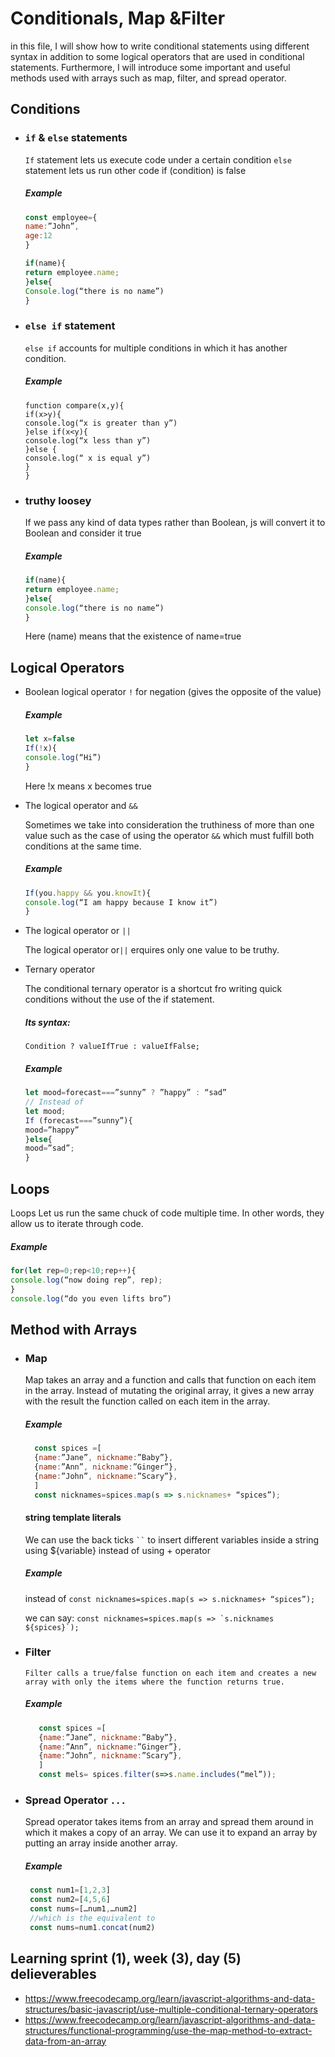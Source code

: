 # Conditionals, Map &Filter
in this file, I will show how to write conditional statements using different syntax in addition to some logical operators that are used in conditional statements. Furthermore, I will introduce some important and useful methods used with arrays such as map, filter, and spread operator.

## Conditions
- ### ``` if ``` & ``` else ``` statements
  ``` If ``` statement lets us execute code under a certain condition
  ``` else ``` statement lets us run other code if (condition) is false
  ##### Example
  ```javascript
  const employee={
  name:”John”,
  age:12
  }

  if(name){
  return employee.name;
  }else{
  Console.log(“there is no name”)
  }

  ```
- ###  ``` else if ``` statement
  ``` else if ``` accounts for multiple conditions in which it has another condition.
  ##### Example
  ```jacascript
  function compare(x,y){
  if(x>y){
  console.log(“x is greater than y”)
  }else if(x<y){
  console.log(“x less than y”)
  }else {
  console.log(“ x is equal y”)
  }
  }
  ```
- ### truthy loosey
    
    If we pass any kind of data types rather than Boolean, js will convert it to Boolean and consider it true 
    ##### Example
    ```javascript
    if(name){
    return employee.name;
    }else{
    console.log(“there is no name”)
    }
    ```
    Here (name) means that the existence of name=true
## Logical Operators 
  - Boolean logical operator ``` ! ``` for negation (gives the opposite of the value)
    ##### Example
    ```javascript
    let x=false
    If(!x){
    console.log(“Hi”)
    }
    ```
    Here !x means x becomes true
 - The logical operator and  ``` && ```
   
   Sometimes we take into consideration the truthiness of more than one value such as the case of using the operator ``` && ``` which must fulfill both conditions      at the same time.

    ##### Example
    ```javascript
    If(you.happy && you.knowIt){
    console.log(“I am happy because I know it”)
    }
    ```
  - The logical operator or ``` || ```
      
    The logical operator or``` || ``` erquires only one value to be truthy.

  - Ternary operator
    
      The conditional ternary operator is a shortcut fro writing quick conditions without the use of the if statement. 
      ##### Its syntax:
      ``` Condition ? valueIfTrue : valueIfFalse; ```
      
      ##### Example
      ```javascript
      let mood=forecast===”sunny” ? ”happy” : “sad”
      // Instead of 
      let mood;
      If (forecast===”sunny”){
      mood=”happy”
      }else{
      mood=”sad”;
      }
      ```
## Loops
Loops Let us run the same chuck of code multiple time. In other words, they allow us to iterate through code.
##### Example
```javascript
for(let rep=0;rep<10;rep++){
console.log(“now doing rep”, rep);
}
console.log(“do you even lifts bro”)
```
## Method with Arrays
- ### Map
  Map takes an array and a function and calls that function on each item in the array. Instead of mutating the original array, it gives a new array with the result the function called on each item in the array.
    ##### Example
  ```javascript
    const spices =[
    {name:”Jane”, nickname:”Baby”},
    {name:”Ann”, nickname:”Ginger”},
    {name:”John”, nickname:”Scary”},
    ]
    const nicknames=spices.map(s => s.nicknames+ “spices”);
    ```
    #### string template literals 
    We can use the back ticks ``` `` ``` to insert different variables inside a string using ${variable} instead of using + operator 
    ##### Example
    instead of 
    ``` const nicknames=spices.map(s => s.nicknames+ “spices”); ``` 
    
    we can say:
    ``` const nicknames=spices.map(s => `s.nicknames  ${spices}`); ```

- ### Filter
      Filter calls a true/false function on each item and creates a new array with only the items where the function returns true.
  ##### Example
  ```javascript
     const spices =[
     {name:”Jane”, nickname:”Baby”},
     {name:”Ann”, nickname:”Ginger”},
     {name:”John”, nickname:”Scary”},
     ]
     const mels= spices.filter(s=>s.name.includes(“mel”));
  ```
- ### Spread Operator ``` ... ```
  
   Spread operator takes items from an array and spread them around in which it makes a copy of an array. We can use it to expand an array by putting an array       inside another array.
  
   ##### Example
     ```javascript
      const num1=[1,2,3]
      const num2=[4,5,6]
      const nums=[…num1,…num2]
      //which is the equivalent to 
      const nums=num1.concat(num2)
     
     ```

## Learning sprint (1), week (3), day (5) delieverables
- https://www.freecodecamp.org/learn/javascript-algorithms-and-data-structures/basic-javascript/use-multiple-conditional-ternary-operators
- https://www.freecodecamp.org/learn/javascript-algorithms-and-data-structures/functional-programming/use-the-map-method-to-extract-data-from-an-array





